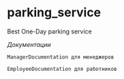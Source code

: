 # parking_service
Best One-Day parking service

*Документации*

`ManagerDocumentation для менеджеров` 

`EmployeeDocumentation для работников`
